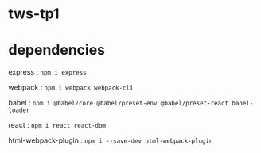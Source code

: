 # tws-tp1
# dependencies
express : `npm i express`

webpack : `npm i webpack webpack-cli`

babel : `npm i @babel/core @babel/preset-env @babel/preset-react babel-loader`

react : `npm i react react-dom`

html-webpack-plugin : `npm i --save-dev html-webpack-plugin`
